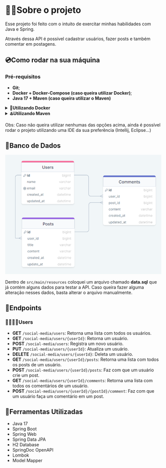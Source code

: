 # 👨‍💻‍Sobre o projeto

Esse projeto foi feito com o intuito de exercitar minhas habilidades com Java e Spring.

Através dessa API é possível cadastrar usuários, fazer posts e também comentar em postagens.

## 💿Como rodar na sua máquina

### Pré-requisitos

- **Git**;
- **Docker + Docker-Compose (caso queira utilizar Docker)**;
- **Java 17 + Maven (caso queira utilizar o Maven)**

<details>
    <summary><b>🐳Utilizando Docker</b></summary>

```shell
# Clone o repositório na sua máquina
$ git clone https://github.com/lleonardus/social-media.git

# Abra a pasta do projeto
$ cd social-media

# Inicie o projeto usando Docker
$ docker-compose up
```

Após esse processo, a API vai estar rodando em **http://localhost:8080**
e a documentação estará disponível em **http://localhost:8080/swagger-ui.html**.

</details>

<details>
    <summary><b>♨️Utilizando Maven</b></summary>

```shell
# Clone o repositório na sua máquina
$ git clone https://github.com/lleonardus/social-media.git

# Abra a pasta do projeto
$ cd social-media

# Inicie o projeto usando Maven
$ mvn spring-boot:run
```

Após esse processo, a API vai estar rodando em **http://localhost:8080**,
a documentação estará disponível em **http://localhost:8080/swagger-ui.html**
e o banco de dados (H2 database) poderá ser acessado em **http://localhost:8080/h2-console/**

</details>

Obs: Caso não queira utilizar nenhumas das opções acima, ainda é possível rodar o projeto utilizando
uma IDE da sua preferência (Intellij, Eclipse...)

## 💾Banco de Dados

![diagrama](images/diagrama.png)

Dentro de `src/main/resources` coloquei um arquivo chamado **data.sql** que já contém alguns dados
para testar a API. Caso queira fazer alguma alteração nesses dados, basta alterar o arquivo manualmente.

## 🎯Endpoints

### 👨‍👩‍👧‍👦Users

- **GET** `/social-media/users`: Retorna uma lista com todos os usuários.
- **GET** `/social-media/users/{userId}`: Retorna um usuário.
- **POST** `/social-media/users`: Registra um novo usuário.
- **PUT** `/social-media/users/{userId}`: Atualiza um usuário.
- **DELETE** `/social-media/users/{userId}`: Deleta um usuário.
- **GET** `/social-media/users/{userId}/posts`: Retorna uma lista com todos os posts de um usuário.
- **POST** `/social-media/users/{userId}/posts`: Faz com que um usuário crie um post.
- **GET** `/social-media/users/{userId}/comments`: Retorna uma lista com todos os comentários de um usuário.
- **POST** `/social-media/users/{userId}/{postId}/comment`: Faz com que um usuário faça um comentário em um post.

## 🧰Ferramentas Utilizadas

- Java 17
- Spring Boot
- Spring Web
- Spring Data JPA
- H2 Database
- SpringDoc OpenAPI
- Lombok
- Model Mapper
